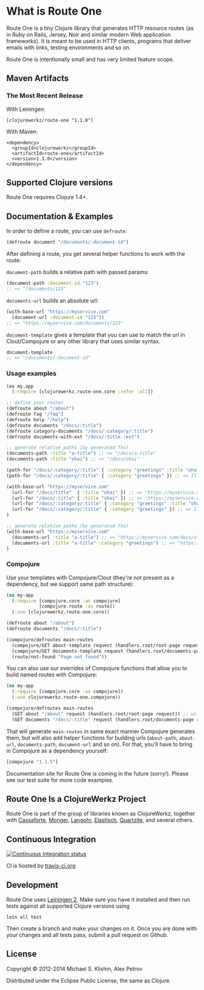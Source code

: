 # What is Route One

Route One is a tiny Clojure library that generates HTTP resource routes (as in Ruby on Rails, Jersey, Noir and similar
modern Web application frameworks). It is meant to be used in HTTP clients, programs that deliver emails with links,
testing environments and so on.

Route One is intentionally small and has very limited feature scope.

## Maven Artifacts

### The Most Recent Release

With Leiningen:

    [clojurewerkz/route-one "1.1.0"]

With Maven:

    <dependency>
      <groupId>clojurewerkz</groupId>
      <artifactId>route-one</artifactId>
      <version>1.1.0</version>
    </dependency>


## Supported Clojure versions

Route One requires Clojure 1.4+.


## Documentation & Examples

In order to define a route, you can use `defroute`:

```clj
(defroute document "/documents/:document-id")
```

After defining a route, you get several helper functions to work with the route:

`document-path` builds a relative path with passed params:

```clj
(document-path :document-id "123")
;; => "/documents/123"
```

`documents-url` builds an absolute url:

```clj
(with-base-url "https://myservice.com"
  (document-url :document-id "123"))
;; => "https://myservice.com/documents/123"
```

`document-template` gives a template that you can use to match the url in Clout/Compojure or any
other library that uses similar syntax.

```clj
document-template
;; => "/documents/:document-id"
```

### Usage examples


```clj
(ns my.app
  (:require [clojurewerkz.route-one.core :refer :all])

;; define your routes
(defroute about "/about")
(defroute faq "/faq")
(defroute help "/help")
(defroute documents "/docs/:title")
(defroute category-documents "/docs/:category/:title")
(defroute documents-with-ext "/docs/:title.:ext")

;; generate relative paths (by generated fns)
(documents-path :title "a-title") ;; => "/docs/a-title"
(documents-path :title "ohai") ;; => "/docs/ohai"

(path-for "/docs/:category/:title" { :category "greetings" :title "ohai" }) ;; => "/docs/greetings/ohai"
(path-for "/docs/:category/:title" { :category "greetings" }) ;; => IllegalArgumentException, because :title value is missing

(with-base-url "https://myservice.com"
  (url-for "/docs/title"  { :title "ohai" }) ;; => "https://myservice.com/docs/title"
  (url-for "/docs/:title" { :title "ohai" }) ;; => "https://myservice.com/docs/ohai"
  (url-for "/docs/:category/:title" { :category "greetings" :title "ohai" }) ;; => "https://myservice.com/docs/greetings/ohai"
  (url-for "/docs/:category/:title" { :category "greetings" }) ;; => IllegalArgumentException, because :title value is missing
)

;; generate relative paths (by generated fns)
(with-base-url "https://myservice.com"
  (documents-url :title "a-title") ;; => "https://myservice.com/docs/a-title"
  (documents-url :title "a-title" :category "greetings") ;; => "https://myservice.com/docs/greetings/a-title"
)
```

### Compojure

Use your templates with Compojure/Clout (they're not present as a dependency, but we support same path structure):

```clj
(ns my-app
  (:require [compojure.core :as compojure]
            [compojure.route :as route])
  (:use [clojurewerkz.route-one.core))

(defroute about "/about")
(defroute documents "/docs/:title")

(compojure/defroutes main-routes
  (compojure/GET about-template request (handlers.root/root-page request)) ;; will use /about as a template
  (compojure/GET documents-template request (handlers.root/documents-page request)) ;; will use /docs/:title as a template
  (route/not-found "Page not found"))
```

You can also use our overrides of Compojure functions that allow you to build named routes with Compojure:

```clj
(ns my-app
  (:require [compojure.core :as compojure])
  (:use clojurewerkz.route-one.compojure))

(compojure/defroutes main-routes
  (GET about "/about" request (handlers.root/root-page request)) ;; will use /about as a template
  (GET documents "/docs/:title" request (handlers.root/documents-page request)) ;; will use /docs/:title as a template)
```

That will generate `main-routes` in same exact manner Compojure generates them, but will also add helper functions
for building urls (`about-path`, `about-url`, `documents-path`, `document-url` and so on). For that, you'll have to
bring in Compojure as a dependency yourself:

```clj
[compojure "1.1.5"]
```

Documentation site for Route One is coming in the future (sorry!). Please see our test suite for more code examples.

## Route One Is a ClojureWerkz Project

Route One is part of the group of libraries known as ClojureWerkz, together with
[Cassaforte](http://clojurecassandra.info), [Monger](http://clojuremongodb.info), [Langohr](http://clojurerabbitmq.info), [Elastisch](http://clojureelasticsearch.info), [Quartzite](http://clojurequartz.info), and several others.


## Continuous Integration

[![Continuous Integration status](https://secure.travis-ci.org/clojurewerkz/route-one.png)](http://travis-ci.org/clojurewerkz/route-one)

CI is hosted by [travis-ci.org](http://travis-ci.org)


## Development

Route One uses [Leiningen 2](https://github.com/technomancy/leiningen/blob/master/doc/TUTORIAL.md). Make sure you have it installed and then run tests
against all supported Clojure versions using

    lein all test

Then create a branch and make your changes on it. Once you are done with your changes and all tests pass, submit
a pull request on Github.



## License

Copyright © 2012-2014 Michael S. Klishin, Alex Petrov

Distributed under the Eclipse Public License, the same as Clojure.
